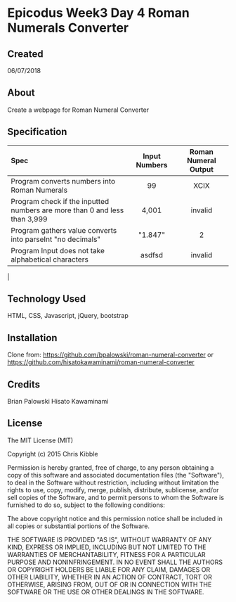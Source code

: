 # Epicodus Week3 Day 4 Roman Numerals Converter

## Created

06/07/2018

## About

Create a webpage for Roman Numeral Converter

## Specification


|Spec|Input Numbers|Roman Numeral Output|
|:--------|:-------------:|:--------------:|
|Program converts numbers into Roman Numerals| 99 | XCIX
|Program check if the inputted numbers are more than 0 and less than 3,999|4,001|invalid
|Program gathers value converts into parseInt "no decimals"| "1.847"| 2
|Program Input does not take alphabetical characters | asdfsd| invalid  
|

## Technology Used

HTML, CSS, Javascript, jQuery, bootstrap

## Installation
Clone from: https://github.com/bpalowski/roman-numeral-converter
or https://github.com/hisatokawaminami/roman-numeral-converter

## Credits
Brian Palowski
Hisato Kawaminami


## License

The MIT License (MIT)

Copyright (c) 2015 Chris Kibble

Permission is hereby granted, free of charge, to any person obtaining a copy of this software and associated documentation files (the "Software"), to deal in the Software without restriction, including without limitation the rights to use, copy, modify, merge, publish, distribute, sublicense, and/or sell copies of the Software, and to permit persons to whom the Software is furnished to do so, subject to the following conditions:

The above copyright notice and this permission notice shall be included in all copies or substantial portions of the Software.

THE SOFTWARE IS PROVIDED "AS IS", WITHOUT WARRANTY OF ANY KIND, EXPRESS OR IMPLIED, INCLUDING BUT NOT LIMITED TO THE WARRANTIES OF MERCHANTABILITY, FITNESS FOR A PARTICULAR PURPOSE AND NONINFRINGEMENT. IN NO EVENT SHALL THE AUTHORS OR COPYRIGHT HOLDERS BE LIABLE FOR ANY CLAIM, DAMAGES OR OTHER LIABILITY, WHETHER IN AN ACTION OF CONTRACT, TORT OR OTHERWISE, ARISING FROM, OUT OF OR IN CONNECTION WITH THE SOFTWARE OR THE USE OR OTHER DEALINGS IN THE SOFTWARE.
